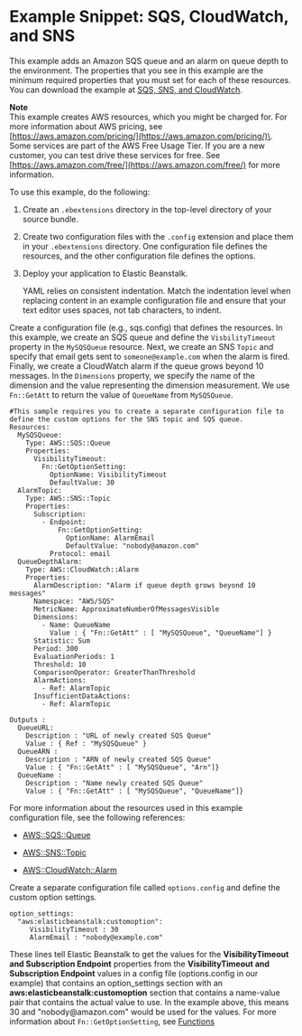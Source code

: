 # Example Snippet: SQS, CloudWatch, and SNS<a name="customize-environment-resources-sqs"></a>

This example adds an Amazon SQS queue and an alarm on queue depth to the environment\. The properties that you see in this example are the minimum required properties that you must set for each of these resources\. You can download the example at [SQS, SNS, and CloudWatch](https://s3.amazonaws.com/elasticbeanstalk/extensions/SNS.config)\.

**Note**  
This example creates AWS resources, which you might be charged for\. For more information about AWS pricing, see [https://aws.amazon.com/pricing/](https://aws.amazon.com/pricing/)\. Some services are part of the AWS Free Usage Tier\. If you are a new customer, you can test drive these services for free\. See [https://aws.amazon.com/free/](https://aws.amazon.com/free/) for more information\.

To use this example, do the following:

1. Create an `.ebextensions` directory in the top\-level directory of your source bundle\. 

1. Create two configuration files with the `.config` extension and place them in your `.ebextensions` directory\. One configuration file defines the resources, and the other configuration file defines the options\.

1. Deploy your application to Elastic Beanstalk\.

   YAML relies on consistent indentation\. Match the indentation level when replacing content in an example configuration file and ensure that your text editor uses spaces, not tab characters, to indent\.

Create a configuration file \(e\.g\., sqs\.config\) that defines the resources\. In this example, we create an SQS queue and define the `VisbilityTimeout` property in the `MySQSQueue` resource\. Next, we create an SNS `Topic` and specify that email gets sent to `someone@example.com` when the alarm is fired\. Finally, we create a CloudWatch alarm if the queue grows beyond 10 messages\. In the `Dimensions` property, we specify the name of the dimension and the value representing the dimension measurement\. We use `Fn::GetAtt` to return the value of `QueueName` from `MySQSQueue`\.

```
#This sample requires you to create a separate configuration file to define the custom options for the SNS topic and SQS queue.
Resources:
  MySQSQueue:
    Type: AWS::SQS::Queue
    Properties: 
      VisibilityTimeout:
        Fn::GetOptionSetting:
          OptionName: VisibilityTimeout
          DefaultValue: 30
  AlarmTopic:
    Type: AWS::SNS::Topic
    Properties: 
      Subscription:
        - Endpoint:
            Fn::GetOptionSetting:
              OptionName: AlarmEmail
              DefaultValue: "nobody@amazon.com"
          Protocol: email
  QueueDepthAlarm:
    Type: AWS::CloudWatch::Alarm
    Properties:
      AlarmDescription: "Alarm if queue depth grows beyond 10 messages"
      Namespace: "AWS/SQS"
      MetricName: ApproximateNumberOfMessagesVisible
      Dimensions:
        - Name: QueueName
          Value : { "Fn::GetAtt" : [ "MySQSQueue", "QueueName"] }
      Statistic: Sum
      Period: 300
      EvaluationPeriods: 1
      Threshold: 10
      ComparisonOperator: GreaterThanThreshold
      AlarmActions:
        - Ref: AlarmTopic
      InsufficientDataActions:
        - Ref: AlarmTopic

Outputs :
  QueueURL: 
    Description : "URL of newly created SQS Queue"
    Value : { Ref : "MySQSQueue" }
  QueueARN :
    Description : "ARN of newly created SQS Queue"
    Value : { "Fn::GetAtt" : [ "MySQSQueue", "Arn"]}
  QueueName :
    Description : "Name newly created SQS Queue"
    Value : { "Fn::GetAtt" : [ "MySQSQueue", "QueueName"]}
```

For more information about the resources used in this example configuration file, see the following references: 

+ [AWS::SQS::Queue](http://docs.aws.amazon.com/AWSCloudFormation/latest/UserGuide/aws-properties-sqs-queues.html)

+ [AWS::SNS::Topic](http://docs.aws.amazon.com/AWSCloudFormation/latest/UserGuide/aws-properties-sns-topic.html)

+ [AWS::CloudWatch::Alarm](http://docs.aws.amazon.com/AWSCloudFormation/latest/UserGuide/aws-properties-cw-alarm.html)

Create a separate configuration file called `options.config` and define the custom option settings\.

```
option_settings:
  "aws:elasticbeanstalk:customoption":
     VisibilityTimeout : 30
     AlarmEmail : "nobody@example.com"
```

These lines tell Elastic Beanstalk to get the values for the **VisibilityTimeout and Subscription Endpoint** properties from the **VisibilityTimeout and Subscription Endpoint** values in a config file \(options\.config in our example\) that contains an option\_settings section with an **aws:elasticbeanstalk:customoption** section that contains a name\-value pair that contains the actual value to use\. In the example above, this means 30 and "nobody@amazon\.com" would be used for the values\. For more information about `Fn::GetOptionSetting`, see [Functions](ebextensions-functions.md)